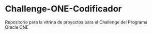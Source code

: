 # Challenge-ONE-Codificador
Repositorio para la vitrina de proyectos para el Challenge del Programa Oracle ONE
